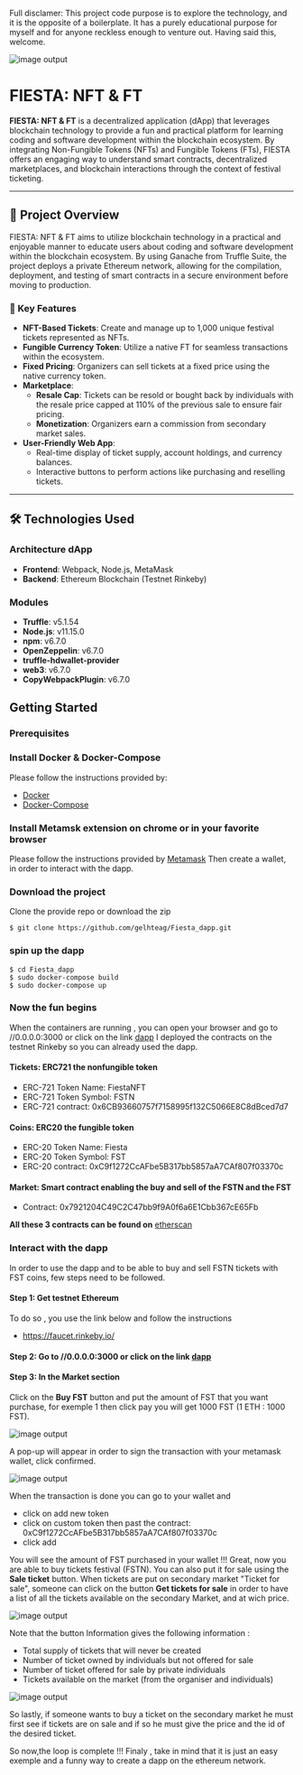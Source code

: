 Full disclamer:
This project code purpose is to explore the technology, and it is the opposite of a boilerplate.
It has a purely educational purpose for myself and for anyone reckless enough to venture out.
Having said this, welcome.


![image output](https://i.imgur.com/X5mSSIo.jpg) 



# FIESTA: NFT & FT

**FIESTA: NFT & FT** is a decentralized application (dApp) that leverages blockchain technology to provide a fun and practical platform for learning coding and software development within the blockchain ecosystem. By integrating Non-Fungible Tokens (NFTs) and Fungible Tokens (FTs), FIESTA offers an engaging way to understand smart contracts, decentralized marketplaces, and blockchain interactions through the context of festival ticketing.

---

## 🌟 Project Overview

FIESTA: NFT & FT aims to utilize blockchain technology in a practical and enjoyable manner to educate users about coding and software development within the blockchain ecosystem. By using Ganache from Truffle Suite, the project deploys a private Ethereum network, allowing for the compilation, deployment, and testing of smart contracts in a secure environment before moving to production.

### 📌 Key Features

- **NFT-Based Tickets**: Create and manage up to 1,000 unique festival tickets represented as NFTs.
- **Fungible Currency Token**: Utilize a native FT for seamless transactions within the ecosystem.
- **Fixed Pricing**: Organizers can sell tickets at a fixed price using the native currency token.
- **Marketplace**:
  - **Resale Cap**: Tickets can be resold or bought back by individuals with the resale price capped at 110% of the previous sale to ensure fair pricing.
  - **Monetization**: Organizers earn a commission from secondary market sales.
- **User-Friendly Web App**:
  - Real-time display of ticket supply, account holdings, and currency balances.
  - Interactive buttons to perform actions like purchasing and reselling tickets.

---

## 🛠️ Technologies Used

### **Architecture dApp**

- **Frontend**: Webpack, Node.js, MetaMask
- **Backend**: Ethereum Blockchain (Testnet Rinkeby)

### **Modules**

- **Truffle**: v5.1.54
- **Node.js**: v11.15.0
- **npm**: v6.7.0
- **OpenZeppelin**: v6.7.0
- **truffle-hdwallet-provider**
- **web3**: v6.7.0
- **CopyWebpackPlugin**: v6.7.0
## Getting Started

### Prerequisites
### Install Docker & Docker-Compose 
Please follow the instructions provided by: 
- [Docker](https://www.docker.com/get-started)
- [Docker-Compose](https://docs.docker.com/compose/install/)
### Install Metamsk extension on chrome or in your favorite browser
Please follow the instructions provided by  [Metamask](https://metamask.io/download.html)
Then create a wallet, in order to interact with the dapp.
### Download the project 
Clone the  provide repo or download the zip
```
$ git clone https://github.com/gelhteag/Fiesta_dapp.git
```
### spin up the dapp
```
$ cd Fiesta_dapp 
$ sudo docker-compose build
$ sudo docker-compose up
```
### Now the fun begins
When the containers are running , you can open your browser and go to //0.0.0.0:3000 or click on the link [dapp](//0.0.0.0:3000)
I deployed the contracts on the testnet Rinkeby so you can already used the dapp.

#### Tickets: ERC721 the nonfungible token 
- ERC-721 Token Name: FiestaNFT
- ERC-721 Token Symbol: FSTN
- ERC-721 contract: 0x6CB93660757f7158995f132C5066E8C8dBced7d7
#### Coins: ERC20 the fungible token
- ERC-20 Token Name: Fiesta
- ERC-20 Token Symbol: FST
- ERC-20 contract: 0xC9f1272CcAFbe5B317bb5857aA7CAf807f03370c
#### Market: Smart contract enabling the buy and sell of the FSTN and the FST 
- Contract: 0x7921204C49C2C47bb9f9A0f6a6E1Cbb367cE65Fb

**All these 3 contracts can be found on**  [etherscan](https://rinkeby.etherscan.io/)

### Interact with the dapp
In order to use the dapp and to be able to buy and sell FSTN tickets with FST coins, few steps need to be followed.

#### Step 1: Get  testnet Ethereum
To do so , you use the link below and follow the instructions
- https://faucet.rinkeby.io/
#### Step 2: Go to  //0.0.0.0:3000 or click on the link [dapp](//0.0.0.0:3000)
#### Step 3: In the Market section 
Click on the **Buy FST** button  and put the amount of  FST that you want purchase, for exemple 1 then click pay you will get 1000 FST (1 ETH : 1000 FST).



![image output](https://i.imgur.com/rHWCfHG.png)


A pop-up will appear in order to sign the transaction with your metamask wallet, click confirmed.



![image output](https://i.imgur.com/DV7JoxN.png)



When the transaction is done you can go to your wallet and
- click on add new token 
- click on custom token then past the contract: 0xC9f1272CcAFbe5B317bb5857aA7CAf807f03370c
- click add

You will see the amount of FST purchased in your wallet !!!
Great, now you are able to buy tickets festival (FSTN).
You can also put it for sale using the **Sale ticket** button.
When  tickets are put on secondary market  "Ticket for sale", someone can click on the button **Get tickets for sale** in order to have a list of all the tickets available on the secondary Market, and at wich price.




![image output](https://i.imgur.com/cGa5BVe.png)




Note that the button Information gives the following information :
- Total supply of tickets that will never be created
- Number of ticket owned by individuals but not offered for sale
- Number of ticket offered for sale by private individuals
- Tickets available on the market (from the organiser and individuals)



![image output](https://i.imgur.com/58ZzCly.png)




So lastly, if someone wants to buy a ticket on the secondary market 
he must first see if tickets are on sale and if so he must give the price and the id of the desired ticket.

So now,the loop is complete !!!
Finaly , take in mind that it is just an easy exemple and a funny way to create a dapp on the ethereum network.

